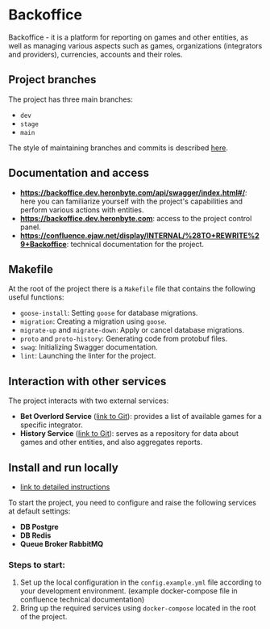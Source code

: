 # Backoffice

Backoffice - it is a platform for reporting on games and other entities, as well as managing various aspects such as games, organizations (integrators and providers), currencies, accounts and their roles.

## Project branches

The project has three main branches:

- `dev`
- `stage`
- `main`

The style of maintaining branches and commits is described [here](https://confluence.ejaw.net/display/INTERNAL/GIT).

## Documentation and access

- **https://backoffice.dev.heronbyte.com/api/swagger/index.html#/**: here you can familiarize yourself with the project's capabilities and perform various actions with entities.
- **https://backoffice.dev.heronbyte.com**: access to the project control panel.
- **https://confluence.ejaw.net/display/INTERNAL/%28TO+REWRITE%29+Backoffice**: technical documentation for the project.

## Makefile

At the root of the project there is a `Makefile` file that contains the following useful functions:

- `goose-install`: Setting `goose` for database migrations.
- `migration`: Creating a migration using `goose`.
- `migrate-up` and `migrate-down`: Apply or cancel database migrations.
- `proto` and `proto-history`: Generating code from protobuf files.
- `swag`: Initializing Swagger documentation.
- `lint`: Launching the linter for the project.

## Interaction with other services

The project interacts with two external services:

- **Bet Overlord Service** ([link to Git](https://bitbucket.org/electronicjaw/bet-overlord-service/src/master/)): provides a list of available games for a specific integrator.
- **History Service** ([link to Git](https://bitbucket.org/electronicjaw/history-service/src/main/)): serves as a repository for data about games and other entities, and also aggregates reports.

## Install and run locally
- [link to detailed instructions](https://docs.google.com/document/d/1LwFbEsnEwswbNyDdxznOLnpD2ysgp0pd7jQzv0O_7T0/edit#heading=h.q3zkiesajh1)

To start the project, you need to configure and raise the following services at default settings:

- **DB Postgre**
- **DB Redis**
- **Queue Broker RabbitMQ**


### Steps to start:

1. Set up the local configuration in the `config.example.yml` file according to your development environment. (example docker-compose file in confluence technical documentation)
2. Bring up the required services using `docker-compose` located in the root of the project.
